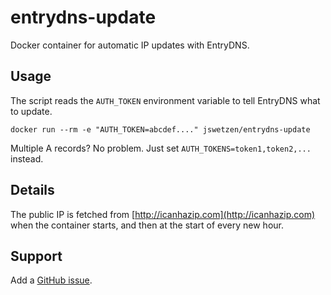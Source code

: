 # entrydns-update

Docker container for automatic IP updates with EntryDNS.

## Usage

The script reads the `AUTH_TOKEN` environment variable to tell EntryDNS what to
update.

    docker run --rm -e "AUTH_TOKEN=abcdef...." jswetzen/entrydns-update

Multiple A records? No problem. Just set `AUTH_TOKENS=token1,token2,...` instead.

## Details

The public IP is fetched from [http://icanhazip.com](http://icanhazip.com) when
the container starts, and then at the start of every new hour.

## Support

Add a [GitHub issue](https://github.com/jswetzen/docker-entrydns/issues).

